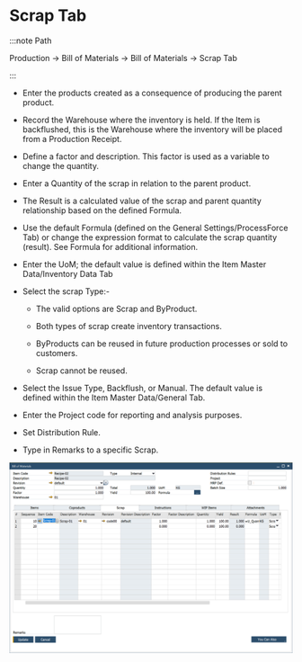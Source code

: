 # Scrap Tab

:::note Path

Production → Bill of Materials → Bill of Materials → Scrap Tab

:::

- Enter the products created as a consequence of producing the parent product.

- Record the Warehouse where the inventory is held. If the Item is backflushed, this is the Warehouse where the inventory will be placed from a Production Receipt.

- Define a factor and description. This factor is used as a variable to change the quantity.

- Enter a Quantity of the scrap in relation to the parent product.

- The Result is a calculated value of the scrap and parent quantity relationship based on the defined Formula.

- Use the default Formula (defined on the General Settings/ProcessForce Tab) or change the expression format to calculate the scrap quantity (result). See Formula for additional information.

- Enter the UoM; the default value is defined within the Item Master Data/Inventory Data Tab

- Select the scrap Type:-
  - The valid options are Scrap and ByProduct.
  
  - Both types of scrap create inventory transactions.
  
  - ByProducts can be reused in future production processes or sold to customers.
  
  - Scrap cannot be reused.

- Select the Issue Type, Backflush, or Manual. The default value is defined within the Item Master Data/General Tab.

- Enter the Project code for reporting and analysis purposes.

- Set Distribution Rule.

- Type in Remarks to a specific Scrap.

![Scrap Tab](./media/bill-of-materials-scrap.png)
